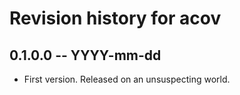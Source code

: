 # Revision history for acov

## 0.1.0.0  -- YYYY-mm-dd

* First version. Released on an unsuspecting world.
